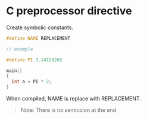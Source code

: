 # C preprocessor directive

Create symbolic constants.

```c
#define NAME REPLACEMENT

// example

#define PI 3.14159265

main()
{
  int a = PI * 2;
}
```
When compiled, NAME is replace with REPLACEMENT.

> Note: There is no semicolon at the end
